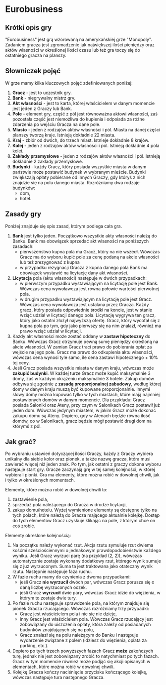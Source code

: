 # Eurobusiness

## Krótki opis gry
"Eurobusiness" jest grą wzorowaną na amerykańskiej grze "Monopoly". Zadaniem gracza jest zgromadzenie jak największej ilości pieniędzy oraz aktów własności w określonej ilości czasu lub też gra toczy się do ostatniego gracza na planszy. 

## Słowniczek pojęć
W grze mamy kilka kluczowych pojęć zdefiniowanych poniżej: 
1. __Gracz__ - jest to uczestnik gry. 
2. __Bank__ - niegrywalny mistrz gry. 
3. __Akt własności__ - jest to karta, której właścicielem w danym momencie jest jeden z Graczy lub Bank. 
4. __Pole__ - element gry, część z pól jest równoważna aktowi własności, zaś pozostała część jest niemożliwa do kupienia i odpoiada za różne zdarzenia po wejściu Gracza na dane pole. 
5. __Miasto__ - jeden z rodzajów aktów własności i pól. Miasta na danej części planszy tworzą kraje. Istnieją dokładnie 22 miasta.
6. __Kraj__ - zbiór od dwóch, do trzech miast. Istnieje dokładnie 8 krajów. 
7. __Kolej__ - jeden z rodzajów aktów własności i pól. Istnieją dokładnie 4 pola kolei. 
8. __Zakłady przemysłowe__ - jeden z rodzajów aktów własności i pól. Istnieją dokładnie 2 zakłady przemysłowe. 
9. __Budynki__ - każdy Gracz, który posiada wszystkie miasta w danym państwie może postawić budynek w wybranym mieście. Budynki zwiększają opłaty pobierane od innych Graczy, gdy któryś z nich znajdzie się na polu danego miasta. Rozróżniamy dwa rodzaje budynków: 
   - dom, 
   - hotel.

## Zasady gry
Poniżej znajduje się spis zasad, którym podlega cała gra. 
1. __Bank__ jest tylko jeden. Początkowo wszystkie akty własności należą do Banku. Bank ma obowiązek sprzedać akt własności na poniższych zasadach:
    - pierwszeństwo kupna pola ma Gracz, który na nie wszedł. Wówczas Gracz ma do wyboru kupić pole za cenę podaną na akcie własności lub też zrezygnować z kupna
    - w przypadku rezygnacji Gracza z kupna danego pola Bank ma obowiązek wystawić na licytację dany akt własności.
2. __Licytacja__ pola (aktu własności) następuje w dwóch przypadkach: 
    - w pierwszym przypadku wystawiającym na licytację pole jest Bank. Wówczas cena wywoławcza jest równa połowie wartości pierwotnej pola. 
    - w drugim przypadku wystawiającym na licytację pole jest Gracz. Wówczas cena wywoławcza jest ustalana przez Gracza. 
    Każdy gracz, który posiada odpowiednie środki na koncie, jest w stanie wziąć udział w licytacji danego pola. Licytację wygrywa ten gracz, który jako ostatni złożył najwyższą ofertę. Gracz, który wycofał się z kupna pola po tym, gdy jako pierwszy się na nim znalazł, również ma prawo wziąć udział w licytacji. 
3. Każdy akt własności może zostać oddany w __zastaw hipoteczny__ do Banku. Wówczas Gracz otrzymuje pewną sumę pieniędzy określoną na akcie własności. W zamian Gracz traci prawo do pobierania opłat za wejście na jego pole. Gracz ma prawo do odkupienia aktu własności, wówczas cena wynosi tyle samo, ile cena zastawi hipotecznego + 10% tej ceny. 
4. Jeśli Gracz posiada wszystkie miasta w danym kraju, wówczas może __zakupić budynki__. W każdej turze Gracz może kupić maksymalnie 3 domy, zaś w każdym okrążeniu maksymalnie 3 hotele. Zakup domów odbywa się zgodnie z __zasadą proporcjonalnej zabudowy__, według której domy w danym kraju muszą być kupowane proporcjonalnie. Innymi słowy domy można kupować tylko w tych miastach, które mają najmniej postawionych domów w danym momencie. Dla przykładu: 
Gracz posiada Saloniki oraz Ateny, przy czym w Salonikach Gracz postawił już jeden dom. Wówczas jedynym miastem, w jakim Gracz może dokonać zakupu domu są Ateny. Dopiero, gdy w Atenach będzie równa ilość domów, co w Salonikach, gracz będzie mógł postawić drugi dom na którymś z pól. 

## Jak grać? 
Po wybraniu ustawień dotyczącej ilości Graczy, każdy z Graczy wybiera unikalny dla siebie kolor oraz pionek, a także nazwę gracza, która musi zawierać więcej niż jeden znak. Po tym, jak ostatni z graczy dokona wyboru następuje start gry. Gracze zaczynają grę w tej samej kolejności, w której wybierali pionki. 
Gra ma elementy, które można robić w dowolnej chwili, jak i tylko w określonych momentach. 

Elementy, które można robić w dowolnej chwili to: 
1. zastawienie pola, 
2. sprzedaż pola należącego do Gracza w drodze licytacji, 
3. zakup domu/hotelu.
Wyżej wymienione elementy są dostępne tylko na tych polach, które należą do Gracza mającego aktualnie kolejkę. Dostęp do tych elementów Gracz uzyskuje klikając na pole, z którym chce on coś zrobić.

Elementy określone kolejnością:
1. Na początku należy wykonać rzut. Akcja rzutu symuluje rzut dwiema kośćmi sześciościennymi o jednakowym prawdopodobieństwie każdego wyniku. Jeśli Gracz wyrzuci parę (na przykład (2, 2)), wówczas automatycznie zostaje wykonany dodatkowy rzut, którego wynik sumuje się z już wyrzuconym. Suma ta jest traktowana jako otateczny wynik rzutu. Następnie następuje faza ruchu. 
2. W fazie ruchu mamy do czynienia z dwoma przypadkami:
   - jeśli Gracz __nie wyrzucił__ dwóch par, wówczas Gracz porusza się o daną liczbę wyrzuconych oczek. 
   - jeśli Gracz __wyrzucił__ dwie pary, wówczas Gracz idzie do więzienia, w którym to zostaje dwie tury. 
3. Po fazie ruchu następuje sprawdzenie pola, na którym znajduje się pionek Gracza rzucającego. Wówczas rozróżniamy trzy przypadki:
   - Gracz jest właścicielem pola i nic się nie dzieje, 
   - inny Gracz jest właścicielem pola. Wówczas Gracz rzucający jest zobowiązany do uiszczenia opłaty, która zależy od posiadanych budynków znajdujących się na polu, 
   - Gracz znalazł się na polu należącym do Banku i następuje wydarzenie związane z polem (idziesz do więzienia, opłata za parking, etc.). 
4. Dopiero po tych trzech powyższych fazach Gracz __może__ zakończych turę, jednak nie jest zobowiązany zrobić to natychmiast po tych fazach. Gracz w tym momencie również może podjąć się akcji opisanych w elementach, które można robić w dowolnej chwili. 
5. Kolejkę Gracza kończy naciśnięcie przycisku kończącego kolejkę, wówczas następuje tura następnego Gracza. 
